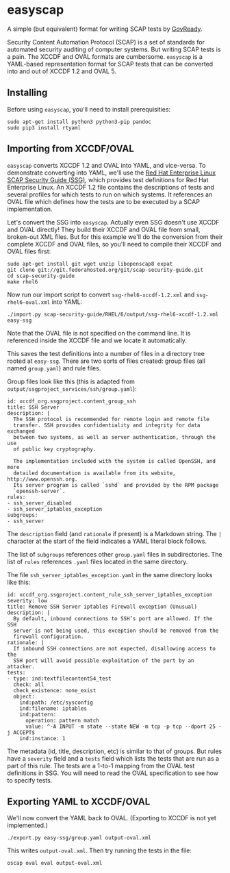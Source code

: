 easyscap
========

A simple (but equivalent) format for writing SCAP tests by [GovReady](http://www.govready.org/).

Security Content Automation Protocol (SCAP) is a set of standards for automated security auditing of computer systems. But writing SCAP tests is a pain. The XCCDF and OVAL formats are cumbersome. `easyscap` is a YAML-based representation format for SCAP tests that can be converted into and out of XCCDF 1.2 and OVAL 5.

Installing
----------

Before using `easyscap`, you'll need to install prerequisities:

	sudo apt-get install python3 python3-pip pandoc 
	sudo pip3 install rtyaml

Importing from XCCDF/OVAL
-------------------------

`easyscap` converts XCCDF 1.2 and OVAL into YAML, and vice-versa. To demonstrate converting into YAML, we'll use the [Red Hat Enterprise Linux SCAP Security Guide (SSG)](https://fedorahosted.org/scap-security-guide/), which provides test definitions for Red Hat Enterprise Linux. An XCCDF 1.2 file contains the descriptions of tests and several profiles for which tests to run on which systems. It references an OVAL file which defines how the tests are to be executed by a SCAP implementation.

Let's convert the SSG into `easyscap`. Actually even SSG doesn't use XCCDF and OVAL directly! They build their XCCDF and OVAL file from small, broken-out XML files. But for this example we'll do the conversion from their complete XCCDF and OVAL files, so you'll need to compile their XCCDF and OVAL files first:

	sudo apt-get install git wget unzip libopenscap8 expat
	git clone git://git.fedorahosted.org/git/scap-security-guide.git
	cd scap-security-guide
	make rhel6

Now run our import script to convert `ssg-rhel6-xccdf-1.2.xml` and `ssg-rhel6-oval.xml` into YAML:

	./import.py scap-security-guide/RHEL/6/output/ssg-rhel6-xccdf-1.2.xml easy-ssg

Note that the OVAL file is not specified on the command line. It is referenced inside the XCCDF file and we locate it automatically.

This saves the test definitions into a number of files in a directory tree rooted at `easy-ssg`. There are two sorts of files created: group files (all named `group.yaml`) and rule files.

Group files look like this (this is adapted from `output/ssgproject_services/ssh/group.yaml`):
	
	id: xccdf_org.ssgproject.content_group_ssh
	title: SSH Server
	description: |
	  The SSH protocol is recommended for remote login and remote file
	  transfer. SSH provides confidentiality and integrity for data exchanged
	  between two systems, as well as server authentication, through the use
	  of public key cryptography.

	  The implementation included with the system is called OpenSSH, and more
	  detailed documentation is available from its website, http://www.openssh.org.
	  Its server program is called `sshd` and provided by the RPM package
	  `openssh-server`.
	rules:
	- ssh_server_disabled
	- ssh_server_iptables_exception
	subgroups:
	- ssh_server


The `description` field (and `rationale` if present) is a Markdown string. The `|` character at the start of the field indicates a YAML literal block follows.

The list of `subgroups` references other `group.yaml` files in subdirectories. The list of `rules` references `.yaml` files located in the same directory.

The file `ssh_server_iptables_exception.yaml` in the same directory looks like this:

	id: xccdf_org.ssgproject.content_rule_ssh_server_iptables_exception
	severity: low
	title: Remove SSH Server iptables Firewall exception (Unusual)
	description: |
	  By default, inbound connections to SSH’s port are allowed. If the SSH
	  server is not being used, this exception should be removed from the
	  firewall configuration.
	rationale: |
	  If inbound SSH connections are not expected, disallowing access to the
	  SSH port will avoid possible exploitation of the port by an attacker.
	tests:
	- type: ind:textfilecontent54_test
	  check: all
	  check_existence: none_exist
	  object:
	    ind:path: /etc/sysconfig
	    ind:filename: iptables
	    ind:pattern:
	      operation: pattern match
	      value: ^-A INPUT -m state --state NEW -m tcp -p tcp --dport 25 -j ACCEPT$
	    ind:instance: 1

The metadata (id, title, description, etc) is similar to that of groups. But rules have a `severity` field and a `tests` field which lists the tests that are run as a part of this rule. The tests are a 1-to-1 mapping from the OVAL test definitions in SSG. You will need to read the OVAL specification to see how to specify tests.

Exporting YAML to XCCDF/OVAL
----------------------------

We'll now convert the YAML back to OVAL. (Exporting to XCCDF is not yet implemented.)

	./export.py easy-ssg/group.yaml output-oval.xml

This writes `output-oval.xml`. Then try running the tests in the file:

	oscap oval eval output-oval.xml

